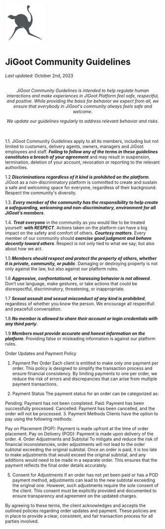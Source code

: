 <img src="https://github.com/JiGoot/terms/blob/main/logo520.png" width="128" height="128">

# JiGoot Community Guidelines
*Last updated*: October 2nd, 2023
</br>
</br>
*<p align="center">JiGoot Community Guidelines is intended to help regulate human interactions and make experiences in JiGoot Platform feel safe, respectful, and positive. While providing the basis for behavior we expect from all,  we ensure that everybody in JiGoot's community always feels safe and welcome.</p>*
*<p align="center"> We update our guidelines regularly to address relevant behavior and risks.</p>*
</br>
</br>
1.1. JiGoot Community Guidelines apply to all its members, including but not limited to customers, delivery agents, owners, managers and JiGoot employees and staff. ***Failing to follow any of the terms in these guidelines constitutes a breach of your agreement*** and may result in suspension, termination, deletion of your account, revocation or reporting to the relevant authorities.

1.2 ***Discriminations regardless of it kind is prohibited on the platform***. JiGoot as a non-discriminatory platform is committed to create and sustain a safe and welcoming space for everyone, regardless of their background. Respect the community's diversity.

1.3. ***Every member of the community has the responsibility to help create a safeguarding, welcoming and non-discriminatory,  environment for all JiGoot’s members***.

1.4. ***Treat everyone*** in the community as you would like to be treated yourself: ***with RESPECT***. Actions taken on the platform can have a big impact on the safety and comfort of others. ***Courtesy matters***. Every member of our community should ***exercise good judgment and behave decently toward others***. Respect is not only tied to what we say; but also about how we act.

1.5 ***Members should respect and protect the property of others, whether it is private, community, or public***. Damaging or destroying property is not only against the law, but also against our platform rules.

1.6  ***Aggressive, confrontational, or harassing behavior is not allowed***. Don’t use language, make gestures, or take actions that could be disrespectful, discriminatory, threatening, or
inappropriate.

1.7 ***Sexual assault and sexual misconduct of any kind is prohibited***, regardless of whether you know the person. We encourage all respectfull and peacefull conversation. 

1.8 ***No member is allowed to share their account or login credentials with any third party***.

1.9 ***Members must provide accurate and honest information on the platform***. Providing false or misleading information is against our platform rules. 






Order Updates and Payment Policy
1. Payment Per Order Each client is entitled to make only one payment per order. This policy is designed to simplify the transaction process and ensure financial consistency. By limiting payments to one per order, we reduce the risk of errors and discrepancies that can arise from multiple payment transactions.

2. Payment Status The payment status for an order can be categorized as:

Pending: Payment has not been completed.
Paid: Payment has been successfully processed.
Cancelled: Payment has been cancelled, and the order will not be processed.
3. Payment Methods Clients have the option to pay using the following methods:

Pay on Placement (POP): Payment is made upfront at the time of order placement.
Pay on Delivery (POD): Payment is made upon delivery of the order.
4. Order Adjustments and Subtotal To mitigate and reduce the risk of financial inconsistencies, order adjustments will not lead to the order subtotal exceeding the original subtotal. Once an order is paid, it is too late to make adjustments that would exceed the original subtotal, and any additions would need to be made in a separate order. This ensures that the payment reflects the final order details accurately.

5. Consent for Adjustments If an order has not yet been paid or has a POD payment method, adjustments can lead to the new subtotal exceeding the original one. However, such adjustments require the sole consent of the client. This consent must be explicitly provided and documented to ensure transparency and agreement on the updated charges.

By agreeing to these terms, the client acknowledges and accepts the outlined policies regarding order updates and payment. These policies are in place to provide a clear, consistent, and fair transaction process for all parties involved.
